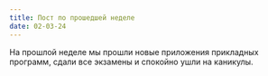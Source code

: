 ```yaml
---
title: Пост по прошедшей неделе 
date: 02-03-24
---
```


На прошлой неделе мы прошли новые приложения прикладных программ, сдали все экзамены и спокойно ушли на каникулы. 
